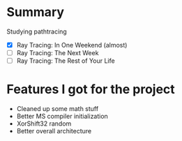 # Summary
Studying pathtracing

* [x] Ray Tracing: In One Weekend (almost)
* [ ] Ray Tracing: The Next Week
* [ ] Ray Tracing: The Rest of Your Life

# Features I got for the project
* Cleaned up some math stuff
* Better MS compiler initialization
* XorShift32 random
* Better overall architecture
